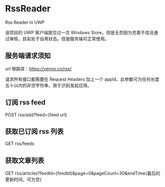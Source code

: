 # RssReader
Rss Reader in UWP

该项目的 UWP 客户端提交过一次 Windows Store，但是无奈因为完善不佳没通过审核，目前处于自用状态。但是服务端可正常使用。

## 服务端请求须知
url 根路径：https://venyo.cn/rss/

请求所有接口都需要在 Request Headers 加上一个 appId，此参数可为任何长度五十以内的非空字符串，用于识别发起应用。

## 订阅 rss feed
POST rss/add?feed={feed url}

## 获取已订阅 rss 列表
GET rss/feeds

## 获取文章列表
GET rss/articles?feedId={feedId}&page=0&pageCount=30&endTime{最后的更新时间，可为空}